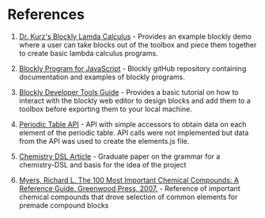 # References
1. [Dr. Kurz's Blockly Lamda Calculus](https://github.com/alexhkurz/BlocklyLambdaCalculus/tree/main) - Provides an example blockly demo where a user can take blocks out of the toolbox and piece them together to create basic lambda calculus programs.

2. [Blockly Program for JavaScript](https://github.com/google/blockly) - Blockly gitHub repository containing documentation and examples of blockly programs.

3. [Blockly Developer Tools Guide](https://developers.google.com/blockly/guides/create-custom-blocks/blockly-developer-tools) - Provides a basic tutorial on how to interact with the blockly web editor to design blocks and add them to a toolbox before exporting them to your local machine.

4. [Periodic Table API](https://documenter.getpostman.com/view/14793990/TzmCgD9k#9d3d1bd2-3bc5-474d-8a0d-7987e659d29c) - API with simple accessors to obtain data on each element of the periodic table. API calls were not implemented but data from the API was used to create the elements.js file.

5. [Chemistry DSL Article](http://repository.utm.md/bitstream/handle/5014/16205/Conf_TehStiint_UTM_StudMastDoct_2021_Vol_1_p355_358.pdf?sequence=1) - Graduate paper on the grammar for a chemistry-DSL and basis for the idea of the project

6. [Myers, Richard L. The 100 Most Important Chemical Compounds: A Reference Guide. Greenwood Press, 2007.](https://www.bloomsbury.com/us/100-most-important-chemical-compounds-9780313337581/) - Reference of important chemical compounds that drove selection of common elements for premade compound blocks
